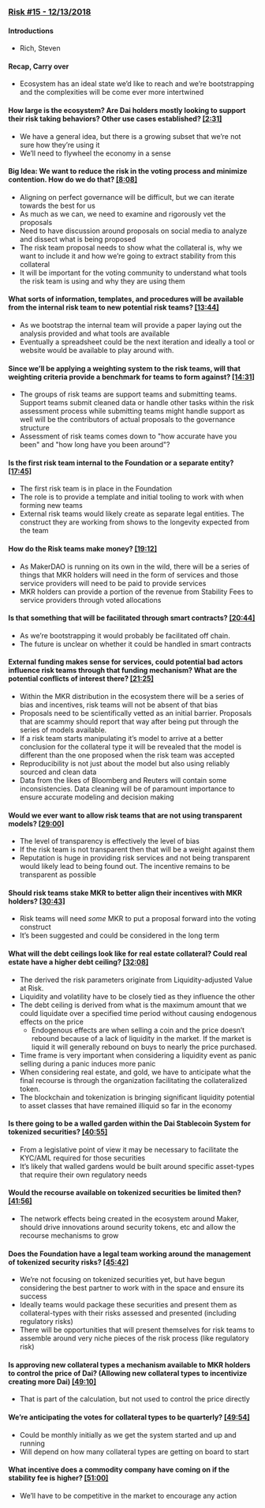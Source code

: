 ### [Risk #15 - 12/13/2018](https://www.youtube.com/watch?v=yFY13lgIP-E)
#### Introductions
* Rich, Steven

#### Recap, Carry over
* Ecosystem has an ideal state we’d like to reach and we’re bootstrapping and the complexities will be come ever more intertwined

#### How large is the ecosystem? Are Dai holders mostly looking to support their risk taking behaviors? Other use cases established? [[2:31]](https://www.youtube.com/watch?v=yFY13lgIP-E&t=151s)
* We have a general idea, but there is a growing subset that we’re not sure how they’re using it
* We’ll need to flywheel the economy in a sense

#### Big Idea: We want to reduce the risk in the voting process and minimize contention. How do we do that? [[8:08]](https://www.youtube.com/watch?v=yFY13lgIP-E&t=488s)
* Aligning on perfect governance will be difficult, but we can iterate towards the best for us
* As much as we can, we need to examine and rigorously vet the proposals
* Need to have discussion around proposals on social media to analyze and dissect what is being proposed
* The risk team proposal needs to show what the collateral is, why we want to include it and how we’re going to extract stability from this collateral
* It will be important for the voting community to understand what tools the risk team is using and why they are using them

#### What sorts of information, templates, and procedures will be available from the internal risk team to new potential risk teams? [[13:44]](https://www.youtube.com/watch?v=yFY13lgIP-E&t=824s)
* As we bootstrap the internal team will provide a paper laying out the analysis provided and what tools are available
* Eventually a spreadsheet could be the next iteration and ideally a tool or website would be available to play around with.

#### Since we’ll be applying a weighting system to the risk teams, will that weighting criteria provide a benchmark for teams to form against? [[14:31]](https://www.youtube.com/watch?v=yFY13lgIP-E&t=871s)
* The groups of risk teams are support teams and submitting teams. Support teams submit cleaned data or handle other tasks within the risk assessment process while submitting teams might handle support as well will be the contributors of actual proposals to the governance structure
* Assessment of risk teams comes down to "how accurate have you been" and "how long have you been around"?

#### Is the first risk team internal to the Foundation or a separate entity? [[17:45]](https://www.youtube.com/watch?v=yFY13lgIP-E&t=1065s)
* The first risk team is in place in the Foundation
* The role is to provide a template and initial tooling to work with when forming new teams
* External risk teams would likely create as separate legal entities. The construct they are working from shows to the longevity expected from the team

#### How do the Risk teams make money? [[19:12]](https://www.youtube.com/watch?v=yFY13lgIP-E&t=1152s)
* As MakerDAO is running on its own in the wild, there will be a series of things that MKR holders will need in the form of services and those service providers will need to be paid to provide services
* MKR holders can provide a portion of the revenue from Stability Fees to service providers through voted allocations

#### Is that something that will be facilitated through smart contracts? [[20:44]](https://www.youtube.com/watch?v=yFY13lgIP-E&t=1244s)
* As we’re bootstrapping it would probably be facilitated off chain.
* The future is unclear on whether it could be handled in smart contracts

#### External funding makes sense for services, could potential bad actors influence risk teams through that funding mechanism? What are the potential conflicts of interest there? [[21:25]](https://www.youtube.com/watch?v=yFY13lgIP-E&t=1285s)
* Within the MKR distribution in the ecosystem there will be a series of bias and incentives, risk teams will not be absent of that bias
* Proposals need to be scientifically vetted as an initial barrier. Proposals that are scammy should report that way after being put through the series of models available.
* If a risk team starts manipulating it’s model to arrive at a better conclusion for the collateral type it will be revealed that the model is different than the one proposed when the risk team was accepted
* Reproducibility is not just about the model but also using reliably sourced and clean data
* Data from the likes of Bloomberg and Reuters will contain some inconsistencies. Data cleaning will be of paramount importance to ensure accurate modeling and decision making

#### Would we ever want to allow risk teams that are not using transparent models? [[29:00]](https://www.youtube.com/watch?v=yFY13lgIP-E&t=1740s)
* The level of transparency is effectively the level of bias
* If the risk team is not transparent then that will be a weight against them
* Reputation is huge in providing risk services and not being transparent would likely lead to being found out. The incentive remains to be transparent as possible

#### Should risk teams stake MKR to better align their incentives with MKR holders? [[30:43]](https://www.youtube.com/watch?v=yFY13lgIP-E&t=1843s)
* Risk teams will need _some_ MKR to put a proposal forward into the voting construct
* It’s been suggested and could be considered in the long term

#### What will the debt ceilings look like for real estate collateral? Could real estate have a higher debt ceiling? [[32:08]](https://www.youtube.com/watch?v=yFY13lgIP-E&t=1928s)
* The derived the risk parameters originate from Liquidity-adjusted Value at Risk.
* Liquidity and volatility have to be closely tied as they influence the other
* The debt ceiling is derived from what is the maximum amount that we could liquidate over a specified time period without causing endogenous effects on the price
    * Endogenous effects are when selling a coin and the price doesn’t rebound because of a lack of liquidity in the market. If the market is liquid it will generally rebound on buys to nearly the price purchased. 
* Time frame is very important when considering a liquidity event as panic selling during a panic induces more panic
* When considering real estate, and gold, we have to anticipate what the final recourse is through the organization facilitating the collateralized token.
* The blockchain and tokenization is bringing significant liquidity potential to asset classes that have remained illiquid so far in the economy

#### Is there going to be a walled garden within the Dai Stablecoin System for tokenized securities? [[40:55]](https://www.youtube.com/watch?v=yFY13lgIP-E&t=2455s)
* From a legislative point of view it may be necessary to facilitate the KYC/AML required for those securities 
* It’s likely that walled gardens would be built around specific asset-types that require their own regulatory needs

#### Would the recourse available on tokenized securities be limited then? [[41:56]](https://www.youtube.com/watch?v=yFY13lgIP-E&t=2516s)
* The network effects being created in the ecosystem around Maker, should drive innovations around security tokens, etc and allow the recourse mechanisms to grow

#### Does the Foundation have a legal team working around the management of tokenized security risks? [[45:42]](https://www.youtube.com/watch?v=yFY13lgIP-E&t=2742s)
* We’re not focusing on tokenized securities yet, but have begun considering the best partner to work with in the space and ensure its success
* Ideally teams would package these securities and present them as collateral-types with their risks assessed and presented (including regulatory risks)
* There will be opportunities that will present themselves for risk teams to assemble around very niche pieces of the risk process (like regulatory risk)

#### Is approving new collateral types a mechanism available to MKR holders to control the price of Dai? (Allowing new collateral types to incentivize creating more Dai) [[49:10]](https://www.youtube.com/watch?v=yFY13lgIP-E&t=2950s)
* That is part of the calculation, but not used to control the price directly

#### We’re anticipating the votes for collateral types to be quarterly? [[49:54]](https://www.youtube.com/watch?v=yFY13lgIP-E&t=2994s)
* Could be monthly initially as we get the system started and up and running
* Will depend on how many collateral types are getting on board to start

#### What incentive does a commodity company have coming on if the stability fee is higher? [[51:00]](https://www.youtube.com/watch?v=yFY13lgIP-E&t=3060s)
* We’ll have to be competitive in the market to encourage any action


